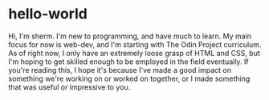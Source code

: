 # hello-world

Hi, I'm sherm.
I'm new to programming, and have much to learn.
My main focus for now is web-dev, and I'm starting with The Odin Project curriculum. As of right now, I only have an extremely loose grasp of HTML and CSS, but I'm hoping to get skilled enough to be employed in the field eventually. If you're reading this, I hope it's because I've made a good impact on something we're working on or worked on together, or I made something that was useful or impressive to you.
